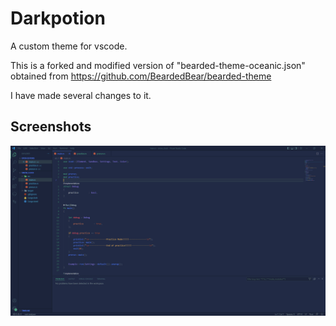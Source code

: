 # Darkpotion
A custom theme for vscode.


This is a forked and modified version of "bearded-theme-oceanic.json" obtained from https://github.com/BeardedBear/bearded-theme

I have made several changes to it.

## Screenshots
![GitHub Logo](/assets/screenshots/main.png)
